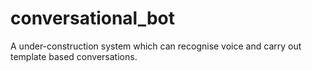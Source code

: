 # conversational_bot
A under-construction system which can recognise voice and carry out template based conversations.
